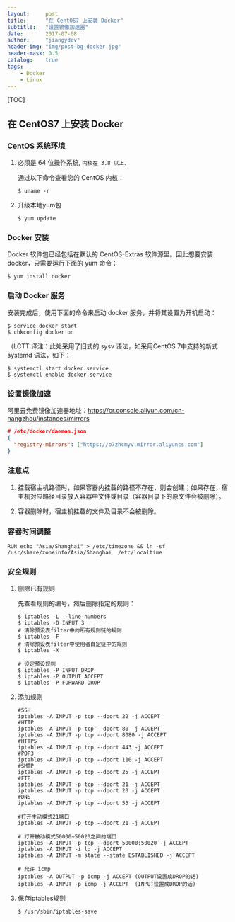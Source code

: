 ```yaml
---
layout:     post
title:      "在 CentOS7 上安装 Docker"
subtitle:   "设置镜像加速器"
date:       2017-07-08
author:     "jiangydev"
header-img: "img/post-bg-docker.jpg"
header-mask: 0.5
catalog:    true
tags:
    - Docker
    - Linux
---
```


[TOC]

## 在 CentOS7 上安装 Docker

### CentOS 系统环境

1. 必须是 64 位操作系统, `内核在 3.8 以上`.

   通过以下命令查看您的 CentOS 内核：

   ```shell
   $ uname -r
   ```

2. 升级本地yum包

   ```shell
   $ yum update
   ```

### Docker 安装

Docker 软件包已经包括在默认的 CentOS-Extras 软件源里。因此想要安装 docker，只需要运行下面的 yum 命令：

```shell
$ yum install docker
```

### 启动 Docker 服务

安装完成后，使用下面的命令来启动 docker 服务，并将其设置为开机启动：

```shell
$ service docker start
$ chkconfig docker on
```

（LCTT 译注：此处采用了旧式的 sysv 语法，如采用CentOS 7中支持的新式 systemd 语法，如下：

```shell
$ systemctl start docker.service
$ systemctl enable docker.service
```

### 设置镜像加速

阿里云免费镜像加速器地址：https://cr.console.aliyun.com/cn-hangzhou/instances/mirrors

```json
# /etc/docker/daemon.json
{
  "registry-mirrors": ["https://o7zhcmyv.mirror.aliyuncs.com"]
}
```

### 注意点

1. 挂载宿主机路径时，如果容器内挂载的路径不存在，则会创建；如果存在，宿主机对应路径目录放入容器中文件或目录（容器目录下的原文件会被删除）。

2. 容器删除时，宿主机挂载的文件及目录不会被删除。

### 容器时间调整

```
RUN echo "Asia/Shanghai" > /etc/timezone && ln -sf /usr/share/zoneinfo/Asia/Shanghai  /etc/localtime
```


### 安全规则

1. 删除已有规则

   先查看规则的编号，然后删除指定的规则：

   ```shell
   $ iptables -L --line-numbers
   $ iptables -D INPUT 3
   # 清除预设表filter中的所有规则链的规则
   $ iptables -F
   # 清除预设表filter中使用者自定链中的规则
   $ iptables -X
   
   # 设定预设规则
   $ iptables -P INPUT DROP
   $ iptables -P OUTPUT ACCEPT
   $ iptables -P FORWARD DROP
   ```

2. 添加规则

   ```shell
   #SSH
   iptables -A INPUT -p tcp --dport 22 -j ACCEPT
   #HTTP
   iptables -A INPUT -p tcp --dport 80 -j ACCEPT
   iptables -A INPUT -p tcp --dport 8080 -j ACCEPT
   #HTTPS
   iptables -A INPUT -p tcp --dport 443 -j ACCEPT
   #POP3
   iptables -A INPUT -p tcp --dport 110 -j ACCEPT
   #SMTP
   iptables -A INPUT -p tcp --dport 25 -j ACCEPT
   #FTP
   iptables -A INPUT -p tcp --dport 21 -j ACCEPT
   iptables -A INPUT -p tcp --dport 20 -j ACCEPT
   #DNS
   iptables -A INPUT -p tcp --dport 53 -j ACCEPT
   
   #打开主动模式21端口
   iptables -A INPUT -p tcp --dport 21 -j ACCEPT
   
   # 打开被动模式50000~50020之间的端口
   iptables -A INPUT -p tcp --dport 50000:50020 -j ACCEPT
   iptables -A INPUT -i lo -j ACCEPT
   iptables -A INPUT -m state --state ESTABLISHED -j ACCEPT
   
   # 允许 icmp
   iptables -A OUTPUT -p icmp -j ACCEPT (OUTPUT设置成DROP的话)
   iptables -A INPUT -p icmp -j ACCEPT  (INPUT设置成DROP的话)
   ```

3. 保存iptables规则

   ```shell
   $ /usr/sbin/iptables-save
   ```
